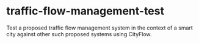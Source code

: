 # traffic-flow-management-test
Test a proposed traffic flow management system in the context of a smart city against other such proposed systems using CityFlow.
